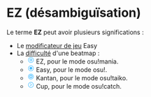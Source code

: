 # EZ (désambiguïsation)

Le terme **EZ** peut avoir plusieurs significations :

- Le [modificateur de jeu](/wiki/Game_modifier/Easy) Easy
- La [difficulté](/wiki/Beatmap/Difficulty) d'une beatmap :
  - ![](/wiki/shared/diff/easy-m.png?20211215) EZ, pour le mode osu!mania.
  - ![](/wiki/shared/diff/easy-o.png?20211215) Easy, pour le mode osu!.
  - ![](/wiki/shared/diff/easy-t.png?20211215) Kantan, pour le mode osu!taiko.
  - ![](/wiki/shared/diff/easy-c.png?20211215) Cup, pour le mode osu!catch.

